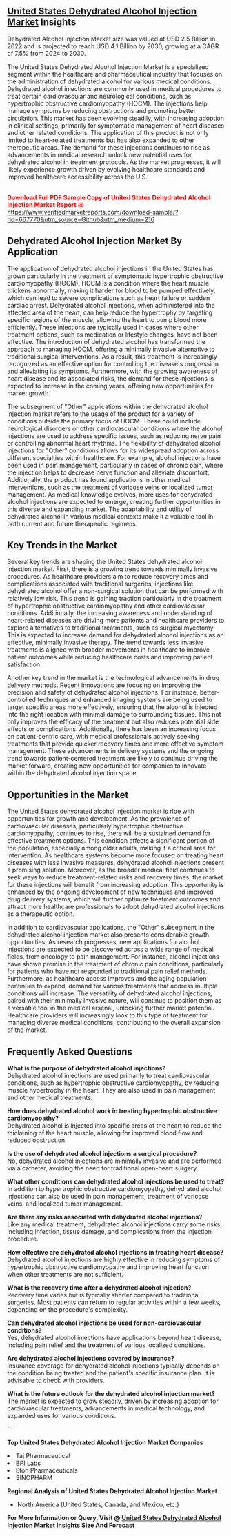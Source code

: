 <h2><a href="https://www.verifiedmarketreports.com/download-sample/?rid=667770&amp;utm_source=Github&amp;utm_medium=216" target="_blank">United States Dehydrated Alcohol Injection Market</a> Insights</h2><p>Dehydrated Alcohol Injection Market size was valued at USD 2.5 Billion in 2022 and is projected to reach USD 4.1 Billion by 2030, growing at a CAGR of 7.5% from 2024 to 2030.</p><p><p>The United States Dehydrated Alcohol Injection Market is a specialized segment within the healthcare and pharmaceutical industry that focuses on the administration of dehydrated alcohol for various medical conditions. Dehydrated alcohol injections are commonly used in medical procedures to treat certain cardiovascular and neurological conditions, such as hypertrophic obstructive cardiomyopathy (HOCM). The injections help manage symptoms by reducing obstructions and promoting better circulation. This market has been evolving steadily, with increasing adoption in clinical settings, primarily for symptomatic management of heart diseases and other related conditions. The application of this product is not only limited to heart-related treatments but has also expanded to other therapeutic areas. The demand for these injections continues to rise as advancements in medical research unlock new potential uses for dehydrated alcohol in treatment protocols. As the market progresses, it will likely experience growth driven by evolving healthcare standards and improved healthcare accessibility across the U.S. <br><br> <p><span class=""><span style="color: #ff0000;"><strong>Download Full PDF Sample Copy of United States Dehydrated Alcohol Injection Market Report</strong> @ </span><a href="https://www.verifiedmarketreports.com/download-sample/?rid=667770&amp;utm_source=Github&amp;utm_medium=216" target="_blank">https://www.verifiedmarketreports.com/download-sample/?rid=667770&amp;utm_source=Github&amp;utm_medium=216</a></span></p></p><h2>Dehydrated Alcohol Injection Market By Application</h2><p>The application of dehydrated alcohol injections in the United States has grown particularly in the treatment of symptomatic hypertrophic obstructive cardiomyopathy (HOCM). HOCM is a condition where the heart muscle thickens abnormally, making it harder for blood to be pumped effectively, which can lead to severe complications such as heart failure or sudden cardiac arrest. Dehydrated alcohol injections, when administered into the affected area of the heart, can help reduce the hypertrophy by targeting specific regions of the muscle, allowing the heart to pump blood more efficiently. These injections are typically used in cases where other treatment options, such as medication or lifestyle changes, have not been effective. The introduction of dehydrated alcohol has transformed the approach to managing HOCM, offering a minimally invasive alternative to traditional surgical interventions. As a result, this treatment is increasingly recognized as an effective option for controlling the disease's progression and alleviating its symptoms. Furthermore, with the growing awareness of heart disease and its associated risks, the demand for these injections is expected to increase in the coming years, offering new opportunities for market growth.</p><p>The subsegment of "Other" applications within the dehydrated alcohol injection market refers to the usage of the product for a variety of conditions outside the primary focus of HOCM. These could include neurological disorders or other cardiovascular conditions where the alcohol injections are used to address specific issues, such as reducing nerve pain or controlling abnormal heart rhythms. The flexibility of dehydrated alcohol injections for "Other" conditions allows for its widespread adoption across different specialties within healthcare. For example, alcohol injections have been used in pain management, particularly in cases of chronic pain, where the injection helps to decrease nerve function and alleviate discomfort. Additionally, the product has found applications in other medical interventions, such as the treatment of varicose veins or localized tumor management. As medical knowledge evolves, more uses for dehydrated alcohol injections are expected to emerge, creating further opportunities in this diverse and expanding market. The adaptability and utility of dehydrated alcohol in various medical contexts make it a valuable tool in both current and future therapeutic regimens.</p><h2>Key Trends in the Market</h2><p>Several key trends are shaping the United States dehydrated alcohol injection market. First, there is a growing trend towards minimally invasive procedures. As healthcare providers aim to reduce recovery times and complications associated with traditional surgeries, injections like dehydrated alcohol offer a non-surgical solution that can be performed with relatively low risk. This trend is gaining traction particularly in the treatment of hypertrophic obstructive cardiomyopathy and other cardiovascular conditions. Additionally, the increasing awareness and understanding of heart-related diseases are driving more patients and healthcare providers to explore alternatives to traditional treatments, such as surgical myectomy. This is expected to increase demand for dehydrated alcohol injections as an effective, minimally invasive therapy. The trend towards less invasive treatments is aligned with broader movements in healthcare to improve patient outcomes while reducing healthcare costs and improving patient satisfaction.</p><p>Another key trend in the market is the technological advancements in drug delivery methods. Recent innovations are focusing on improving the precision and safety of dehydrated alcohol injections. For instance, better-controlled techniques and enhanced imaging systems are being used to target specific areas more effectively, ensuring that the alcohol is injected into the right location with minimal damage to surrounding tissues. This not only improves the efficacy of the treatment but also reduces potential side effects or complications. Additionally, there has been an increasing focus on patient-centric care, with medical professionals actively seeking treatments that provide quicker recovery times and more effective symptom management. These advancements in delivery systems and the ongoing trend towards patient-centered treatment are likely to continue driving the market forward, creating new opportunities for companies to innovate within the dehydrated alcohol injection space.</p><h2>Opportunities in the Market</h2><p>The United States dehydrated alcohol injection market is ripe with opportunities for growth and development. As the prevalence of cardiovascular diseases, particularly hypertrophic obstructive cardiomyopathy, continues to rise, there will be a sustained demand for effective treatment options. This condition affects a significant portion of the population, especially among older adults, making it a critical area for intervention. As healthcare systems become more focused on treating heart diseases with less invasive measures, dehydrated alcohol injections present a promising solution. Moreover, as the broader medical field continues to seek ways to reduce treatment-related risks and recovery times, the market for these injections will benefit from increasing adoption. This opportunity is enhanced by the ongoing development of new techniques and improved drug delivery systems, which will further optimize treatment outcomes and attract more healthcare professionals to adopt dehydrated alcohol injections as a therapeutic option.</p><p>In addition to cardiovascular applications, the "Other" subsegment in the dehydrated alcohol injection market also presents considerable growth opportunities. As research progresses, new applications for alcohol injections are expected to be discovered across a wide range of medical fields, from oncology to pain management. For instance, alcohol injections have shown promise in the treatment of chronic pain conditions, particularly for patients who have not responded to traditional pain relief methods. Furthermore, as healthcare access improves and the aging population continues to expand, demand for various treatments that address multiple conditions will increase. The versatility of dehydrated alcohol injections, paired with their minimally invasive nature, will continue to position them as a versatile tool in the medical arsenal, unlocking further market potential. Healthcare providers will increasingly look to this type of treatment for managing diverse medical conditions, contributing to the overall expansion of the market.</p><h2>Frequently Asked Questions</h2><p><b>What is the purpose of dehydrated alcohol injections?</b><br> Dehydrated alcohol injections are used primarily to treat cardiovascular conditions, such as hypertrophic obstructive cardiomyopathy, by reducing muscle hypertrophy in the heart. They are also used in pain management and other medical treatments.</p><p><b>How does dehydrated alcohol work in treating hypertrophic obstructive cardiomyopathy?</b><br> Dehydrated alcohol is injected into specific areas of the heart to reduce the thickening of the heart muscle, allowing for improved blood flow and reduced obstruction.</p><p><b>Is the use of dehydrated alcohol injections a surgical procedure?</b><br> No, dehydrated alcohol injections are minimally invasive and are performed via a catheter, avoiding the need for traditional open-heart surgery.</p><p><b>What other conditions can dehydrated alcohol injections be used to treat?</b><br> In addition to hypertrophic obstructive cardiomyopathy, dehydrated alcohol injections can also be used in pain management, treatment of varicose veins, and localized tumor management.</p><p><b>Are there any risks associated with dehydrated alcohol injections?</b><br> Like any medical treatment, dehydrated alcohol injections carry some risks, including infection, tissue damage, and complications from the injection procedure.</p><p><b>How effective are dehydrated alcohol injections in treating heart disease?</b><br> Dehydrated alcohol injections are highly effective in reducing symptoms of hypertrophic obstructive cardiomyopathy and improving heart function when other treatments are not sufficient.</p><p><b>What is the recovery time after a dehydrated alcohol injection?</b><br> Recovery time varies but is typically shorter compared to traditional surgeries. Most patients can return to regular activities within a few weeks, depending on the procedure's complexity.</p><p><b>Can dehydrated alcohol injections be used for non-cardiovascular conditions?</b><br> Yes, dehydrated alcohol injections have applications beyond heart disease, including pain relief and the treatment of various localized conditions.</p><p><b>Are dehydrated alcohol injections covered by insurance?</b><br> Insurance coverage for dehydrated alcohol injections typically depends on the condition being treated and the patient's specific insurance plan. It is advisable to check with providers.</p><p><b>What is the future outlook for the dehydrated alcohol injection market?</b><br> The market is expected to grow steadily, driven by increasing adoption for cardiovascular treatments, advancements in medical technology, and expanded uses for various conditions.</p>```</p><p><strong>Top United States Dehydrated Alcohol Injection Market Companies</strong></p><div data-test-id=""><p><li>Taj Pharmaceutical</li><li> BPI Labs</li><li> Eton Pharmaceuticals</li><li> SINOPHARM</li></p><div><strong>Regional Analysis of&nbsp;United States Dehydrated Alcohol Injection Market</strong></div><ul><li dir="ltr"><p dir="ltr">North America&nbsp;(United States, Canada, and Mexico, etc.)</p></li></ul><p><strong>For More Information or Query, Visit @&nbsp;</strong><strong><a href="https://www.verifiedmarketreports.com/product/dehydrated-alcohol-injection-market/?utm_source=Github&amp;utm_medium=216" target="_blank">United States Dehydrated Alcohol Injection Market Insights Size And Forecast</a></strong></p></div>
